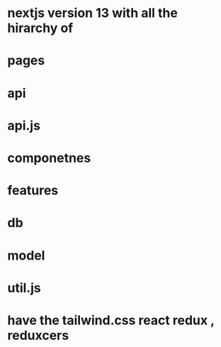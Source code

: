 # nextjs version 13 with all the hirarchy of

# pages

# api

# api.js

# componetnes

# features

# db

# model

# util.js

# have the tailwind.css react redux , reduxcers
